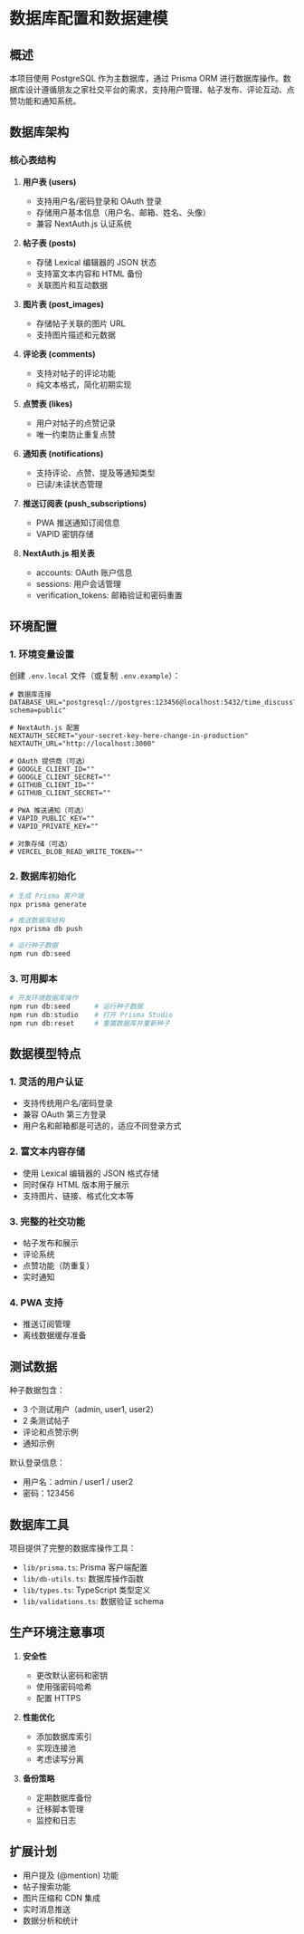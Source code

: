 # 数据库配置和数据建模

## 概述

本项目使用 PostgreSQL 作为主数据库，通过 Prisma ORM 进行数据库操作。数据库设计遵循朋友之家社交平台的需求，支持用户管理、帖子发布、评论互动、点赞功能和通知系统。

## 数据库架构

### 核心表结构

1. **用户表 (users)**
   - 支持用户名/密码登录和 OAuth 登录
   - 存储用户基本信息（用户名、邮箱、姓名、头像）
   - 兼容 NextAuth.js 认证系统

2. **帖子表 (posts)**
   - 存储 Lexical 编辑器的 JSON 状态
   - 支持富文本内容和 HTML 备份
   - 关联图片和互动数据

3. **图片表 (post_images)**
   - 存储帖子关联的图片 URL
   - 支持图片描述和元数据

4. **评论表 (comments)**
   - 支持对帖子的评论功能
   - 纯文本格式，简化初期实现

5. **点赞表 (likes)**
   - 用户对帖子的点赞记录
   - 唯一约束防止重复点赞

6. **通知表 (notifications)**
   - 支持评论、点赞、提及等通知类型
   - 已读/未读状态管理

7. **推送订阅表 (push_subscriptions)**
   - PWA 推送通知订阅信息
   - VAPID 密钥存储

8. **NextAuth.js 相关表**
   - accounts: OAuth 账户信息
   - sessions: 用户会话管理
   - verification_tokens: 邮箱验证和密码重置

## 环境配置

### 1. 环境变量设置

创建 `.env.local` 文件（或复制 `.env.example`）：

```env
# 数据库连接
DATABASE_URL="postgresql://postgres:123456@localhost:5432/time_discuss?schema=public"

# NextAuth.js 配置
NEXTAUTH_SECRET="your-secret-key-here-change-in-production"
NEXTAUTH_URL="http://localhost:3000"

# OAuth 提供商（可选）
# GOOGLE_CLIENT_ID=""
# GOOGLE_CLIENT_SECRET=""
# GITHUB_CLIENT_ID=""
# GITHUB_CLIENT_SECRET=""

# PWA 推送通知（可选）
# VAPID_PUBLIC_KEY=""
# VAPID_PRIVATE_KEY=""

# 对象存储（可选）
# VERCEL_BLOB_READ_WRITE_TOKEN=""
```

### 2. 数据库初始化

```bash
# 生成 Prisma 客户端
npx prisma generate

# 推送数据库结构
npx prisma db push

# 运行种子数据
npm run db:seed
```

### 3. 可用脚本

```bash
# 开发环境数据库操作
npm run db:seed      # 运行种子数据
npm run db:studio    # 打开 Prisma Studio
npm run db:reset     # 重置数据库并重新种子
```

## 数据模型特点

### 1. 灵活的用户认证
- 支持传统用户名/密码登录
- 兼容 OAuth 第三方登录
- 用户名和邮箱都是可选的，适应不同登录方式

### 2. 富文本内容存储
- 使用 Lexical 编辑器的 JSON 格式存储
- 同时保存 HTML 版本用于展示
- 支持图片、链接、格式化文本等

### 3. 完整的社交功能
- 帖子发布和展示
- 评论系统
- 点赞功能（防重复）
- 实时通知

### 4. PWA 支持
- 推送订阅管理
- 离线数据缓存准备

## 测试数据

种子数据包含：
- 3 个测试用户（admin, user1, user2）
- 2 条测试帖子
- 评论和点赞示例
- 通知示例

默认登录信息：
- 用户名：admin / user1 / user2
- 密码：123456

## 数据库工具

项目提供了完整的数据库操作工具：

- `lib/prisma.ts`: Prisma 客户端配置
- `lib/db-utils.ts`: 数据库操作函数
- `lib/types.ts`: TypeScript 类型定义
- `lib/validations.ts`: 数据验证 schema

## 生产环境注意事项

1. **安全性**
   - 更改默认密码和密钥
   - 使用强密码哈希
   - 配置 HTTPS

2. **性能优化**
   - 添加数据库索引
   - 实现连接池
   - 考虑读写分离

3. **备份策略**
   - 定期数据库备份
   - 迁移脚本管理
   - 监控和日志

## 扩展计划

- 用户提及 (@mention) 功能
- 帖子搜索功能
- 图片压缩和 CDN 集成
- 实时消息推送
- 数据分析和统计 